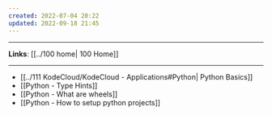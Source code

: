 ```yaml
---
created: 2022-07-04 20:22
updated: 2022-09-18 21:45
---
```

---
**Links**: [[../100 home| 100 Home]]

---
- [[../111 KodeCloud/KodeCloud - Applications#Python| Python Basics]]
- [[Python - Type Hints]]
- [[Python - What are wheels]]
- [[Python - How to setup python projects]]

